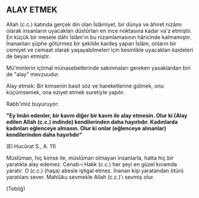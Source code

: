 ## ALAY ETMEK

Allah (c.c.) katında gerçek din olan İslâmiyet, bir dünya ve âhiret nizâmı olarak insanların uyacakları düstûrları en ince noktasına kadar va'z etmiştir. En küçük bir mesele dâhi İslâm'ın bu nizamlamasının hâ­ricinde kalmamıştır. İnananları şüphe götürmez bir şe­kilde kardeş yapan İslâm, onların bir cemiyet ve ce­maat olarak yaşayabilmeleri için kesinlikle uyacakları kaideleri de beyan etmiştir.

Mü'minlerin içtimaî münasebetlerinde sakınmaları gereken yasaklardan biri de "alay" mevzuudur.

Alay etmek: Bir kimsenin basit söz ve hareketleri­ne gülmek, onu küçümsemek, ona eziyet etmek sure­tiyle yapılır.

Rabb'imiz buyuruyor:

**"Ey îmân edenler, bir kavm diğer bir kavm ile alay etmesin. Olur ki (Alay edilen Allah (c.c.) indinde) kendilerinden daha hayırlıdır. Kadınlarda kadınları eğlenceye almasın. Olur ki onlar (eğlenceye alınanlar) kendilerinden daha hayırlıdır"**

(El Hucûrat S., A. 11)

Müslüman, hiç kimse ile, müslüman olmayan in­sanlarla, hatta hiç bir yaratıkla alay edemez. Cenab-ı Hakk (c.c.) her şeyi en güzel kıvamda yaratır. O (c.c.) (haşa) abesle iştigal etmez. İnanan kişi yaratandan ötürü yaratılanı sever. Mahlûku sevmekle Allah (c.c.)'ı sevmiş olur.

(Tebliğ)
